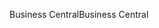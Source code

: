 <span data-ttu-id="9af6e-101">Business Central</span><span class="sxs-lookup"><span data-stu-id="9af6e-101">Business Central</span></span>
